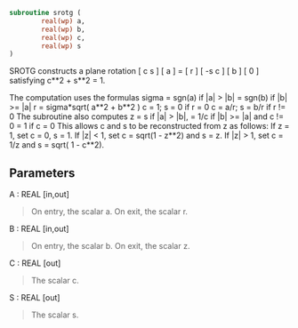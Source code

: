 ```fortran
subroutine srotg (
        real(wp) a,
        real(wp) b,
        real(wp) c,
        real(wp) s
)
```

SROTG constructs a plane rotation
[  c  s ] [ a ] = [ r ]
[ -s  c ] [ b ]   [ 0 ]
satisfying c\*\*2 + s\*\*2 = 1.

The computation uses the formulas
sigma = sgn(a)    if |a| >  |b|
= sgn(b)    if |b| >= |a|
r = sigma\*sqrt( a\*\*2 + b\*\*2 )
c = 1; s = 0      if r = 0
c = a/r; s = b/r  if r != 0
The subroutine also computes
z = s    if |a| > |b|,
= 1/c  if |b| >= |a| and c != 0
= 1    if c = 0
This allows c and s to be reconstructed from z as follows:
If z = 1, set c = 0, s = 1.
If |z| < 1, set c = sqrt(1 - z\*\*2) and s = z.
If |z| > 1, set c = 1/z and s = sqrt( 1 - c\*\*2).

## Parameters
A : REAL [in,out]
> On entry, the scalar a.
> On exit, the scalar r.

B : REAL [in,out]
> On entry, the scalar b.
> On exit, the scalar z.

C : REAL [out]
> The scalar c.

S : REAL [out]
> The scalar s.
